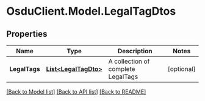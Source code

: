 # OsduClient.Model.LegalTagDtos
## Properties

Name | Type | Description | Notes
------------ | ------------- | ------------- | -------------
**LegalTags** | [**List&lt;LegalTagDto&gt;**](LegalTagDto.md) | A collection of complete LegalTags | [optional] 

[[Back to Model list]](../README.md#documentation-for-models) [[Back to API list]](../README.md#documentation-for-api-endpoints) [[Back to README]](../README.md)

